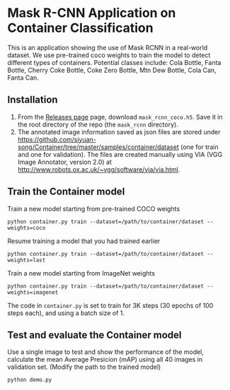 # Mask R-CNN Application on Container Classification

This is an application showing the use of Mask RCNN in a real-world dataset.
We use pre-trained coco weights to train the model to detect different types of containers.
Potential classes include: Cola Bottle, Fanta Bottle, Cherry Coke Bottle, Coke Zero Bottle, Mtn Dew Bottle, Cola Can, Fanta Can.



## Installation
1. From the [Releases page](https://github.com/matterport/Mask_RCNN/releases) page, download `mask_rcnn_coco.h5`. Save it in the root directory of the repo (the `mask_rcnn` directory).
2. The annotated image information saved as json files are stored under https://github.com/siyuan-song/Container/tree/master/samples/container/dataset (one for train and one for validation). The files are created manually using VIA (VGG Image Annotator, version 2.0) at http://www.robots.ox.ac.uk/~vgg/software/via/via.html.


## Train the Container model

Train a new model starting from pre-trained COCO weights
```
python container.py train --dataset=/path/to/container/dataset --weights=coco
```

Resume training a model that you had trained earlier
```
python container.py train --dataset=/path/to/container/dataset --weights=last
```

Train a new model starting from ImageNet weights
```
python container.py train --dataset=/path/to/container/dataset --weights=imagenet
```

The code in `container.py` is set to train for 3K steps (30 epochs of 100 steps each), and using a batch size of 1. 


## Test and evaluate the Container model

Use a single image to test and show the performance of the model, calculate the mean Average Presicion (mAP) using all 40 images in validation set.
(Modify the path to the trained model)
```
python demo.py
```
